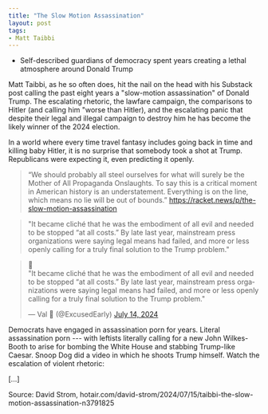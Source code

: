 ```yaml
---
title: "The Slow Motion Assassination"
layout: post
tags:
- Matt Taibbi
---
```


- Self-described guardians of democracy spent years creating a lethal atmosphere around Donald Trump

Matt Taibbi, as he so often does, hit the nail on the head with his Substack post calling the past eight years a "slow-motion assassination" of Donald Trump. The escalating rhetoric, the lawfare campaign, the comparisons to Hitler (and calling him "worse than Hitler), and the escalating panic that despite their legal and illegal campaign to destroy him he has become the likely winner of the 2024 election.

In a world where every time travel fantasy includes going back in time and killing baby Hitler, it is no surprise that somebody took a shot at Trump. Republicans were expecting it, even predicting it openly.

> “We should probably all steel ourselves for what will surely be the Mother of All Propaganda Onslaughts. To say this is a critical moment in American history is an understatement. Everything is on the line, which means no lie will be out of bounds.” https://racket.news/p/the-slow-motion-assassination

> "It became cliché that he was the embodiment of all evil and needed to be stopped “at all costs.” By late last year, mainstream press organizations were saying legal means had failed, and more or less openly calling for a truly final solution to the Trump problem."

<blockquote class="twitter-tweet"><p lang="en" dir="ltr">💯<br />&quot;It became cliché that he was the embodiment of all evil and needed to be stopped “at all costs.” By late last year, mainstream press organizations were saying legal means had failed, and more or less openly calling for a truly final solution to the Trump problem.&quot;</p>&mdash; Val 💃 (@ExcusedEarly) <a href="https://twitter.com/ExcusedEarly/status/1812569656072220859?ref_src=twsrc%5Etfw">July 14, 2024</a></blockquote> <script async src="https://platform.twitter.com/widgets.js" charset="utf-8"></script>

Democrats have engaged in assassination porn for years. Literal assassination porn --- with leftists literally calling for a new John Wilkes-Booth to arise for bombing the White House and stabbing Trump-like Caesar. Snoop Dog did a video in which he shoots Trump himself. Watch the escalation of violent rhetoric:

[...]

Source: David Strom, hotair.com/david-strom/2024/07/15/taibbi-the-slow-motion-assassination-n3791825

